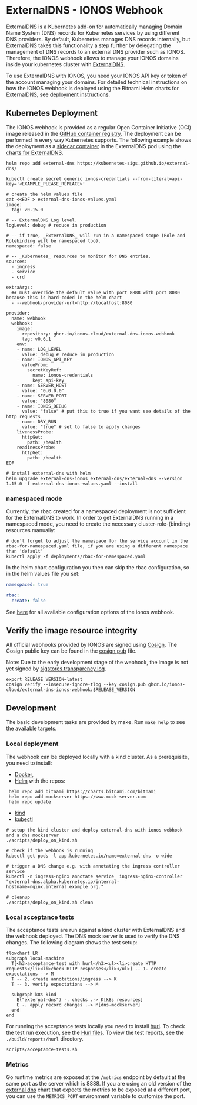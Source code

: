# ExternalDNS - IONOS Webhook

ExternalDNS is a Kubernetes add-on for automatically managing
Domain Name System (DNS) records for Kubernetes services by using different DNS providers.
By default, Kubernetes manages DNS records internally,
but ExternalDNS takes this functionality a step further by delegating the management of DNS records to an external DNS
provider such as IONOS.
Therefore, the IONOS webhook allows to manage your
IONOS domains inside your kubernetes cluster with [ExternalDNS](https://github.com/kubernetes-sigs/external-dns). 

To use ExternalDNS with IONOS, you need your IONOS API key or token of the account managing
your domains.
For detailed technical instructions on how the IONOS webhook is deployed using the Bitnami Helm charts for ExternalDNS,
see [deployment instructions](#kubernetes-deployment).

## Kubernetes Deployment

The IONOS webhook is provided as a regular Open Container Initiative (OCI) image released in
the [GitHub container registry](https://github.com/ionos-cloud/external-dns-ionos-webhook/pkgs/container/external-dns-ionos-webhook).
The deployment can be performed in every way Kubernetes supports.
The following example shows the deployment as
a [sidecar container](https://kubernetes.io/docs/concepts/workloads/pods/#workload-resources-for-managing-pods) in the
ExternalDNS pod
using the [charts for ExternalDNS](https://github.com/kubernetes-sigs/external-dns/tree/master/charts/external-dns).

```shell
helm repo add external-dns https://kubernetes-sigs.github.io/external-dns/

kubectl create secret generic ionos-credentials --from-literal=api-key='<EXAMPLE_PLEASE_REPLACE>'

# create the helm values file
cat <<EOF > external-dns-ionos-values.yaml
image:
  tag: v0.15.0

# -- ExternalDNS Log level.
logLevel: debug # reduce in production

# -- if true, _ExternalDNS_ will run in a namespaced scope (Role and Rolebinding will be namespaced too).
namespaced: false

# -- _Kubernetes_ resources to monitor for DNS entries.
sources:
  - ingress
  - service
  - crd

extraArgs:
  ## must override the default value with port 8888 with port 8080 because this is hard-coded in the helm chart
  - --webhook-provider-url=http://localhost:8080

provider:
  name: webhook
  webhook:
    image:
      repository: ghcr.io/ionos-cloud/external-dns-ionos-webhook
      tag: v0.6.1
    env:
    - name: LOG_LEVEL
      value: debug # reduce in production
    - name: IONOS_API_KEY
      valueFrom:
        secretKeyRef:
          name: ionos-credentials
          key: api-key
    - name: SERVER_HOST
      value: "0.0.0.0"
    - name: SERVER_PORT
      value: "8080"
    - name: IONOS_DEBUG
      value: "false" # put this to true if you want see details of the http requests
    - name: DRY_RUN
      value: "true" # set to false to apply changes
    livenessProbe:
      httpGet:
        path: /health
    readinessProbe:
      httpGet:
        path: /health
EOF

# install external-dns with helm
helm upgrade external-dns-ionos external-dns/external-dns --version 1.15.0 -f external-dns-ionos-values.yaml --install
```

### namespaced mode

Currently, the rbac created for a namespaced deployment is not sufficient for the ExternalDNS to work.
In order to get ExternalDNS running in a namespaced mode, you need to create the necessary cluster-role-(binding) resources manually:

```shell
# don't forget to adjust the namespace for the service account in the rbac-for-namespaced.yaml file, if you are using a different namespace than 'default'
kubectl apply -f deployments/rbac-for-namespaced.yaml
```

In the helm chart configuration you then can skip the rbac configuration, so in the helm values file you set:

```yaml
namespaced: true

rbac:
  create: false
```


See [here](./cmd/webhook/init/configuration/configuration.go) for all available configuration options of the ionos webhook.

## Verify the image resource integrity

All official webhooks provided by IONOS are signed using [Cosign](https://docs.sigstore.dev/cosign/overview/).
The Cosign public key can be found in the [cosign.pub](./cosign.pub) file.

Note: Due to the early development stage of the webhook, the image is not yet signed
by [sigstores transparency log](https://github.com/sigstore/rekor).

```shell
export RELEASE_VERSION=latest
cosign verify --insecure-ignore-tlog --key cosign.pub ghcr.io/ionos-cloud/external-dns-ionos-webhook:$RELEASE_VERSION
```

## Development

The basic development tasks are provided by make. Run `make help` to see the available targets.

### Local deployment

The webhook can be deployed locally with a kind cluster. As a prerequisite, you need to install:

- [Docker](https://docs.docker.com/get-docker/),
- [Helm](https://helm.sh/ ) with the repos:

 ```shell
  helm repo add bitnami https://charts.bitnami.com/bitnami
  helm repo add mockserver https://www.mock-server.com
  helm repo update
  ```

- [kind](https://kind.sigs.k8s.io/docs/user/quick-start/)
- [kubectl](https://kubernetes.io/docs/tasks/tools/)

```shell
# setup the kind cluster and deploy external-dns with ionos webhook and a dns mockserver
./scripts/deploy_on_kind.sh

# check if the webhook is running
kubectl get pods -l app.kubernetes.io/name=external-dns -o wide

# trigger a DNS change e.g. with annotating the ingress controller service
kubectl -n ingress-nginx annotate service  ingress-nginx-controller "external-dns.alpha.kubernetes.io/internal-hostname=nginx.internal.example.org." 
 
# cleanup
./scripts/deploy_on_kind.sh clean
```

### Local acceptance tests

The acceptance tests are run against a kind cluster with ExternalDNS and the webhook deployed.
The DNS mock server is used to verify the DNS changes. The following diagram shows the test setup:

```mermaid
flowchart LR
subgraph local-machine
  T[<h3>acceptance-test with hurl</h3><ul><li>create HTTP requests</li><li>check HTTP responses</li></ul>] -- 1. create expectations --> M
  T -- 2. create annotations/ingress --> K
  T -- 3. verify expectations --> M

  subgraph k8s kind
    E("external-dns") -. checks .-> K[k8s resources]
    E -. apply record changes .-> M[dns-mockserver]
  end
end

```

For running the acceptance tests locally you need to install [hurl](https://hurl.dev/).
To check the test run execution, see the [Hurl files](./test/hurl).
To view the test reports, see the `./build/reports/hurl` directory.

```shell
scripts/acceptance-tests.sh 
```

### Metrics

Go runtime metrics are exposed at the `/metrics` endpoint by default at the same port as the server which is 8888. If you are using an old version of the [external dns](https://github.com/kubernetes-sigs/external-dns) chart that expects the metrics to be exposed at a different port, you can use the `METRICS_PORT` environment variable to customize the port. 
